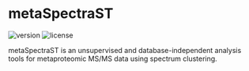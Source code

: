 # metaSpectraST

![version](https://img.shields.io/badge/metaSpectraST-v0.0-green) ![license](https://img.shields.io/badge/license-MIT-green)

metaSpectraST is an unsupervised and database-independent analysis tools for metaproteomic MS/MS data using spectrum clustering.
